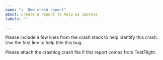 ```yaml
---
name: "☠️  New crash report"
about: Create a report to help us improve
labels: ""

---
```


Please include a few lines from the crash stack to help identify this crash.
Use the first line to help title this bug.

Please attach the crashlog.crash file if this report comes from TestFlight.
